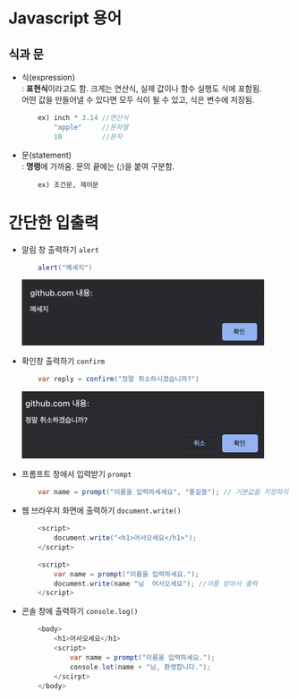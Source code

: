 # Javascript 용어

## 식과 문
- 식(expression)<br> : **표현식**이라고도 함. 크게는 연산식, 실제 값이나 함수 실행도 식에 포함됨.<br>
어떤 값을 만들어낼 수 있다면 모두 식이 될 수 있고, 식은 변수에 저장됨.<br>
    ```java
        ex) inch * 3.14 //연산식
            "apple"     //문자열
            10          //문자
    ```
- 문(statement)<br> : **명령**에 가까움. 문의 끝에는 (;)을 붙여 구분함.<br>
    ```
        ex) 조건문, 제어문
    ```

# 간단한 입출력

- 알림 창 출력하기 <code>alert</code>
    ```java
        alert("메세지")
    ```
    <img width="433" alt="2-0" src="https://github.com/hwonda/javascript/blob/master/summary/image/2-0.png">

- 확인창 출력하기 <code>confirm</code>
    ```java
        var reply = confirm("정말 취소하시겠습니까?")
    ```
    <img width="433" alt="2-1" src="https://github.com/hwonda/javascript/blob/master/summary/image/2-1.png">

- 프롬프트 창에서 입력받기 <code>prompt</code>
    ```java
        var name = prompt("이름을 입력하세세요", "홍길동"); // 기본값을 지정하지 않아도 됨
    ```

- 웹 브라우저 화면에 출력하기 <code>document.write()</code>

    ```java
        <script>
            document.write("<h1>어서오세요</h1>");
        </script>
    ```
    ```java
        <script>
            var name = prompt("이름을 입력하세요.");
            document.write(name "님  어서오세요"); //이름 받아서 출력
        </script>
    ```

- 콘솔 창에 출력하기 <code>console.log()</code>
    ```java
        <body>
            <h1>어서오세요</h1>
            <script>
                var name = prompt("이름을 입력하세요.");
                console.lot(name + "님, 환영합니다.");
            </scirpt>
        </body>

